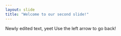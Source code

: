 ```yaml
---
layout: slide
title: "Welcome to our second slide!"
---
```

Newly edited text, yeet 
Use the left arrow to go back!
